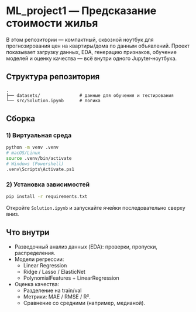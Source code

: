 # ML_project1 — Предсказание стоимости жилья

В этом репозитории — компактный, сквозной ноутбук для прогнозирования цен на квартиры/дома по данным объявлений. Проект показывает загрузку данных, EDA, генерацию признаков, обучение моделей и оценку качества — всё внутри одного Jupyter‑ноутбука.

## Структура репозитория
```
.
├── datasets/               # данные для обучения и тестирования
└── src/Solution.ipynb      # логика
```

## Сборка

### 1) Виртуальная среда
```bash
python -m venv .venv
# macOS/Linux
source .venv/bin/activate
# Windows (Powershell)
.venv\Scripts\Activate.ps1
```

### 2) Установка зависимостей
```bash
pip install -r requirements.txt
```

Откройте `Solution.ipynb` и запускайте ячейки последовательно сверху вниз.

## Что внутри 
- Разведочный анализ данных (EDA): проверки, пропуски, распределения.
- Модели регрессии:
  - Linear Regression
  - Ridge / Lasso / ElasticNet
  - PolynomialFeatures + LinearRegression
- Оценка качества:
  - Разделение на train/val
  - Метрики: MAE / RMSE / R².
  - Сравнение со средними (например, медианой).